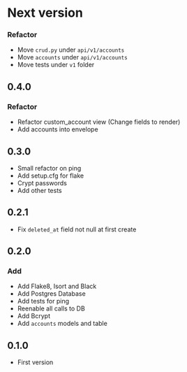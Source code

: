 # Next version

### Refactor
+ Move `crud.py` under `api/v1/accounts`
+ Move `accounts` under `api/v1/accounts`
+ Move tests under `v1` folder

## 0.4.0

### Refactor
+ Refactor custom_account view (Change fields to render)
+ Add accounts into envelope

## 0.3.0
+ Small refactor on ping
+ Add setup.cfg for flake
+ Crypt passwords
+ Add other tests

## 0.2.1
+ Fix `deleted_at` field not null at first create

## 0.2.0

### Add
+ Add Flake8, Isort and Black
+ Add Postgres Database
+ Add tests for ping
+ Reenable all calls to DB
+ Add Bcrypt
+ Add `accounts` models and table

## 0.1.0
+ First version